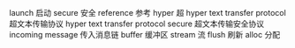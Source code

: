 launch 启动
secure 安全
reference 参考
hyper 超
hyper text transfer protocol 超文本传输协议
hyper text transfer protocol secure 超文本传输安全协议
incoming message 传入消息链
buffer 缓冲区
stream 流
flush 刷新
alloc 分配